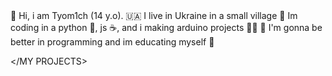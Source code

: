 <ABOUT ME>
👋 Hi, i am Tyom1ch (14 y.o). 🇺🇦 I live in Ukraine in a small village 🐾
</>Im coding in a python 🐍, js ☕, and i making arduino projects 👨‍💻</>
🔬 I'm gonna be better in programming and im educating myself 🔬
</ABOUT ME>
<MY PROJECTS>

</MY PROJECTS>
